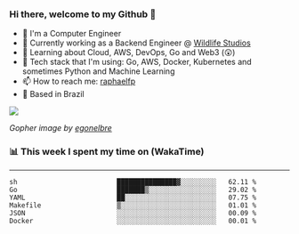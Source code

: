 ### Hi there, welcome to my Github 👋

- 📖 I'm a Computer Engineer
- 🔭 Currently working as a Backend Engineer @ [Wildlife Studios](https://wildlifestudios.com/)
- 🌱 Learning about Cloud, AWS, DevOps, Go and Web3 (😲)
- 🚀 Tech stack that I'm using: Go, AWS, Docker, Kubernetes and sometimes Python and Machine Learning
- 📫 How to reach me: [raphaelfp](https://linkedin.com/in/raphaelfp)
- 🏡 Based in Brazil

![](https://github.com/raphaelfp/gophers/blob/master/.thumb/animation/morning-coffee-3x.gif)

*Gopher image by [egonelbre](https://github.com/egonelbre/)*

### 📊 This week I spent my time on (WakaTime)

---

<!--START_SECTION:waka-->

```text
sh                         ███████████████▓░░░░░░░░░   62.11 %
Go                         ███████▒░░░░░░░░░░░░░░░░░   29.02 %
YAML                       ██░░░░░░░░░░░░░░░░░░░░░░░   07.75 %
Makefile                   ▒░░░░░░░░░░░░░░░░░░░░░░░░   01.01 %
JSON                       ░░░░░░░░░░░░░░░░░░░░░░░░░   00.09 %
Docker                     ░░░░░░░░░░░░░░░░░░░░░░░░░   00.01 %
```

<!--END_SECTION:waka-->
